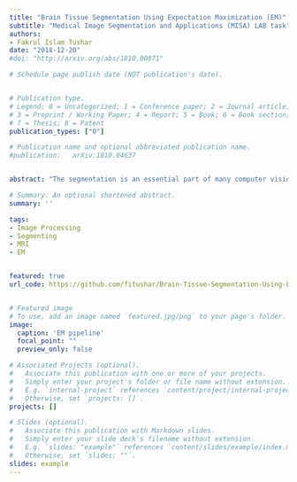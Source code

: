 ```yaml
---
title: "Brain Tissue Segmentation Using Expectation Maximization (EM)"
subtitle: "Medical Image Segmentation and Applications (MISA) LAB task"
authors:
- Fakrul Islam Tushar
date: "2018-12-20"
#doi: "http://arxiv.org/abs/1810.00871"

# Schedule page publish date (NOT publication's date).


# Publication type.
# Legend: 0 = Uncategorized; 1 = Conference paper; 2 = Journal article;
# 3 = Preprint / Working Paper; 4 = Report; 5 = Book; 6 = Book section;
# 7 = Thesis; 8 = Patent
publication_types: ["0"]

# Publication name and optional abbreviated publication name.
#publication: 	arXiv:1810.04637


abstract: "The segmentation is an essential part of many computer vision systems and medical applications. The goal is to divide an input image into a set of non-overlapping regions which union is the entire image. The Expectation-Maximization (EM) algorithm is an iterative technique designed for probabilistic models. Expectation-Maximization algorithm for segmenting brain MRI images (T1-w image) into the three main tissues: white matter (WM), grey matter (GM) and cerebrospinal fluid (CSF)."

# Summary. An optional shortened abstract.
summary: ''

tags:
- Image Processing
- Segmenting
- MRI
- EM


featured: true
url_code: https://github.com/fitushar/Brain-Tissue-Segmentation-Using-Expectation-Maximization


# Featured image
# To use, add an image named `featured.jpg/png` to your page's folder.
image:
  caption: 'EM pipeline'
  focal_point: ""
  preview_only: false

# Associated Projects (optional).
#   Associate this publication with one or more of your projects.
#   Simply enter your project's folder or file name without extension.
#   E.g. `internal-project` references `content/project/internal-project/index.md`.
#   Otherwise, set `projects: []`.
projects: []

# Slides (optional).
#   Associate this publication with Markdown slides.
#   Simply enter your slide deck's filename without extension.
#   E.g. `slides: "example"` references `content/slides/example/index.md`.
#   Otherwise, set `slides: ""`.
slides: example
---
```

